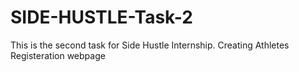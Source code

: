 # SIDE-HUSTLE-Task-2
This is the second task for Side Hustle Internship. Creating Athletes Registeration webpage
